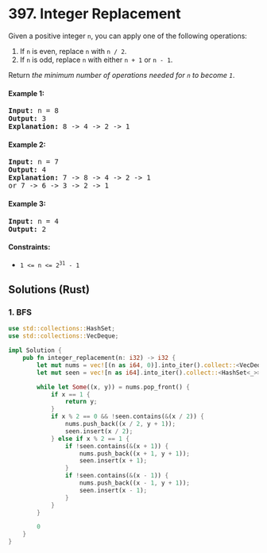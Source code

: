 # 397. Integer Replacement
Given a positive integer `n`, you can apply one of the following operations:
1. If `n` is even, replace `n` with `n / 2`.
2. If `n` is odd, replace `n` with either `n + 1` or `n - 1`.

Return *the minimum number of operations needed for `n` to become `1`*.

#### Example 1:
<pre>
<strong>Input:</strong> n = 8
<strong>Output:</strong> 3
<strong>Explanation:</strong> 8 -> 4 -> 2 -> 1
</pre>

#### Example 2:
<pre>
<strong>Input:</strong> n = 7
<strong>Output:</strong> 4
<strong>Explanation:</strong> 7 -> 8 -> 4 -> 2 -> 1
or 7 -> 6 -> 3 -> 2 -> 1
</pre>

#### Example 3:
<pre>
<strong>Input:</strong> n = 4
<strong>Output:</strong> 2
</pre>

#### Constraints:
* <code>1 <= n <= 2<sup>31</sup> - 1</code>

## Solutions (Rust)

### 1. BFS
```Rust
use std::collections::HashSet;
use std::collections::VecDeque;

impl Solution {
    pub fn integer_replacement(n: i32) -> i32 {
        let mut nums = vec![(n as i64, 0)].into_iter().collect::<VecDeque<_>>();
        let mut seen = vec![n as i64].into_iter().collect::<HashSet<_>>();

        while let Some((x, y)) = nums.pop_front() {
            if x == 1 {
                return y;
            }
            if x % 2 == 0 && !seen.contains(&(x / 2)) {
                nums.push_back((x / 2, y + 1));
                seen.insert(x / 2);
            } else if x % 2 == 1 {
                if !seen.contains(&(x + 1)) {
                    nums.push_back((x + 1, y + 1));
                    seen.insert(x + 1);
                }
                if !seen.contains(&(x - 1)) {
                    nums.push_back((x - 1, y + 1));
                    seen.insert(x - 1);
                }
            }
        }

        0
    }
}
```
